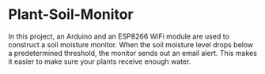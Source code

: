# Plant-Soil-Monitor
In this project, an Arduino and an ESP8266 WiFi module are used to construct a soil moisture monitor. When the soil moisture level drops below a predetermined threshold, the monitor sends out an email alert. This makes it easier to make sure your plants receive enough water.
